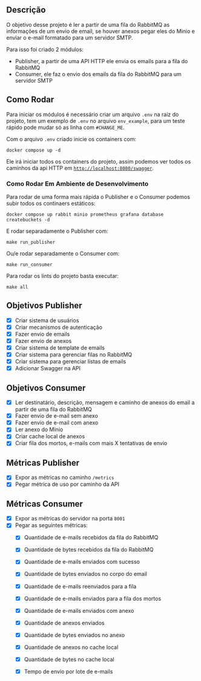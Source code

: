 ## Descrição
O objetivo desse projeto é ler a partir de uma fila do RabbitMQ as informações de um envio de email, se houver anexos pegar eles do Minio e enviar o e-mail formatado para um servidor SMTP.

Para isso foi criado 2 módulos:
- Publisher, a partir de uma API HTTP ele envia os emails para a fila do RabbitMQ
- Consumer, ele faz o envio dos emails da fila do RabbitMQ para um servidor SMTP

## Como Rodar
Para iniciar os módulos é necessário criar um arquivo `.env` na raiz do projeto, tem um exemplo de `.env` no arquivo `env_example`, para um teste rápido pode mudar só as linha com `#CHANGE_ME`.

Com o arquivo `.env` criado inicie os containers com:
```shell 
docker compose up -d
```
Ele irá iniciar todos os containers do projeto, assim podemos ver todos os caminhos da api HTTP em [`http://localhost:8080/swagger`](http://localhost:8080/swagger).

### Como Rodar Em Ambiente de Desenvolvimento
Para rodar de uma forma mais rápida o Publisher e o Consumer podemos subir todos os continaers estáticos:
```shell
docker compose up rabbit minio prometheus grafana database createbuckets -d
```
E rodar separadamente o Publisher com: 
```shell
make run_publisher
```
Ou/e rodar separadamente o Consumer com: 
```shell
make run_consumer
```

Para rodar os lints do projeto basta executar:
```shell
make all
```

## Objetivos Publisher
- [x] Criar sistema de usuários
- [x] Criar mecanismos de autenticação
- [x] Fazer envio de emails
- [x] Fazer envio de anexos
- [x] Criar sistema de template de emails 
- [x] Criar sistema para gerenciar filas no RabbitMQ
- [x] Criar sistema para gerenciar listas de emails
- [x] Adicionar Swagger na API 

## Objetivos Consumer
- [x] Ler destinatário, descrição, mensagem e caminho de anexos do email a partir de uma fila do RabbitMQ
- [x] Fazer envio de e-mail sem anexo
- [x] Fazer envio de e-mail com anexo
- [x] Ler anexo do Minio
- [x] Criar cache local de anexos
- [x] Criar fila dos mortos, e-mails com mais X tentativas de envio

## Métricas Publisher
- [x] Expor as métricas no caminho `/metrics`
- [x] Pegar métrica de uso por caminho da API

## Métricas Consumer
- [x] Expor as métricas do servidor na porta `8001`
- [x] Pegar as seguintes métricas:
  - [x] Quantidade de e-mails recebidos da fila do RabbitMQ
  - [x] Quantidade de bytes recebidos da fila do RabbitMQ
  - [x] Quantidade de e-mails enviados com sucesso
  - [x] Quantidade de bytes enviados no corpo do email
  - [x] Quantidade de e-mails reenviados para a fila
  - [x] Quantidade de e-mails enviados para a fila dos mortos
  - [x] Quantidade de e-mails enviados com anexo
  - [x] Quantidade de anexos enviados 
  - [x] Quantidade de bytes enviados no anexo
  - [x] Quantidade de anexos no cache local
  - [x] Quantidade de bytes no cache local
  - [x] Tempo de envio por lote de e-mails

